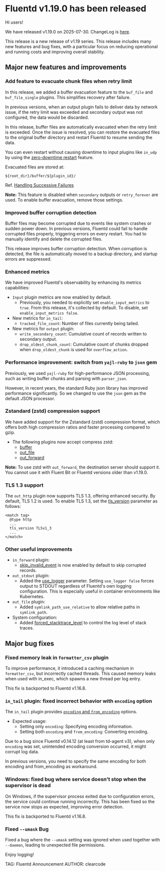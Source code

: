 # Fluentd v1.19.0 has been released

Hi users!

We have released v1.19.0 on 2025-07-30.
ChangeLog is [here](https://github.com/fluent/fluentd/blob/master/CHANGELOG.md#release-v1190---20250730).

This release is a new release of v1.19 series.
This release includes many new features and bug fixes, with a particular focus on reducing operational and running costs and improving overall stability.

## Major new features and improvements
### Add feature to evacuate chunk files when retry limit
In this release, we added a buffer evacuation feature to the `buf_file` and `buf_file_single` plugins.
This simplifies recovery after failure.

In previous versions,
when an output plugin fails to deliver data by network issue,
if the retry limit was exceeded and secondary output was not configured, the data would be discarded.

In this release, buffer files are automatically evacuated when the retry limit is exceeded. Once the issue is resolved,
you can restore the evacuated files to the original buffer directory and restart Fluentd to resume sending the data.

You can even restart without causing downtime to input plugins like `in_udp` by using the [zero-downtime restart](https://docs.fluentd.org/deployment/zero-downtime-restart) feature.

Evacuated files are stored at:

```
${root_dir}/buffer/${plugin_id}/
```

Ref. [Handling Successive Failures](https://docs.fluentd.org/buffer#handling-successive-failures)

**Note:** This feature is disabled when `secondary` outputs or `retry_forever` are used. To enable buffer evacuation, remove those settings.

### Improved buffer corruption detection
Buffer files may become corrupted due to events like system crashes or sudden power down.
In previous versions, Fluentd could fail to handle corrupted files properly, triggering errors on every restart.
You had to manually identify and delete the corrupted files.

This release improves buffer corruption detection.
When corruption is detected, the file is automatically moved to a backup directory, and startup errors are suppressed.

### Enhanced metrics
We have improved Fluentd's observability by enhancing its metrics capabilities:

* `Input` plugin metrics are now enabled by default.
  * Previously, you needed to explicitly set `enable_input_metrics` to `true`. From this release, it's collected by default. To disable, set `enable_input_metrics false`.
* New metrics for `in_tail`:
  * `tracked_file_count`: Number of files currently being tailed.
* New metrics for `output` plugin:
  * `write_secondary_count`: Cumulative count of records written to secondary output.
  * `drop_oldest_chunk_count`: Cumulative count of chunks dropped when `drop_oldest_chunk` is used for `overflow_action`.

### Performance improvement: switch from `yajl-ruby` to `json` gem
Previously, we used `yajl-ruby` for high-performance JSON processing, such as writing buffer chunks and parsing with `parser_json`.

However, in recent years, the standard Ruby json library has improved performance significantly. So we changed to use the `json` gem as the default JSON processor.

### Zstandard (zstd) compression support
We have added support for the Zstandard (zstd) compression format, which offers both high compression ratios and faster processing compared to gzip.

* The following plugins now accept compress zstd:
  * [buffer](https://docs.fluentd.org/configuration/buffer-section#buffering-parameters)
  * [out\_file](https://docs.fluentd.org/output/file#compress)
  * [out\_forward](https://docs.fluentd.org/output/forward#compress)

**Note:** To use zstd with `out_forward`, the destination server should support it. You cannot use it with Fluent Bit or Fluentd versions older than v1.19.0.

### TLS 1.3 support
The `out_http` plugin now supports TLS 1.3, offering enhanced security.
By default, TLS 1.2 is used. To enable TLS 1.3, set the [tls\_version](https://docs.fluentd.org/output/http#tls_version) parameter as follows:

```
<match tag>
  @type http
  ...
  tls_version TLSv1_3
  ...
</match>
```

### Other useful improvements
* `in_forward` plugin:
  * [skip\_invalid\_event](https://docs.fluentd.org/input/forward#skip_invalid_event) is now enabled by default to skip corrupted records.
* `out_stdout` plugin:
  * Added the [use\_logger](https://docs.fluentd.org/output/stdout#use_logger) parameter. Setting `use_logger false` forces output to STDOUT regardless of Fluentd's own logging configuration. This is especially useful in container environments like Kubernetes.
* `out_file` plugin:
  * Added `symlink_path_use_relative` to allow relative paths in `symlink_path`.
* System configuration:
  * Added [forced\_stacktrace\_level](https://docs.fluentd.org/deployment/system-config#forced_stacktrace_level) to control the log level of stack traces.

## Major bug fixes
### Fixed memory leak in `formatter_csv` plugin
To improve performance, it introduced a caching mechanism in `formatter_csv`, but incorrectly cached threads.
This caused memory leaks when used with in_exec, which spawns a new thread per log entry.

This fix is backported to Fluentd v1.16.8.

### `in_tail` plugin: fixed incorrect behavior with `encoding` option
The `in_tail` plugin provides [`encoding` and `from_encoding`](https://docs.fluentd.org/input/tail#encoding-from_encoding) options.

* Expected usage:
  * Setting only `encoding`: Specifying encoding information.
  * Setting both `encoding` and `from_encoding`: Converting encoding.

Due to a bug since Fluentd v0.14.12 (at least from td-agent v3),
when only `encoding` was set, unintended encoding conversion occurred, it might corrupt log data.

In previous versions, you need to specify the same encoding for both encoding and from_encoding as workaround.

### Windows: fixed bug where service doesn't stop when the supervisor is dead
On Windows, if the supervisor process exited due to configuration errors, the service could continue running incorrectly.
This has been fixed so the service now stops as expected, improving error detection.

This fix is backported to Fluentd v1.16.8.

### Fixed `--umask` Bug
Fixed a bug where the `--umask` setting was ignored when used together with `--daemon`, leading to unexpected file permissions.

Enjoy logging!

TAG: Fluentd Announcement
AUTHOR: clearcode
